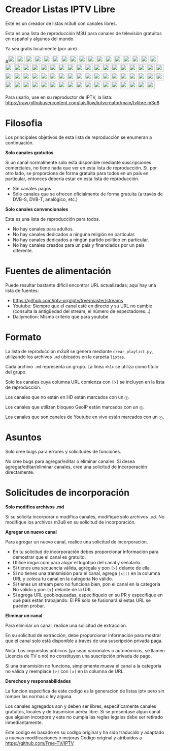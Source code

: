Creador Listas IPTV Libre
=========================
Este es un creador de listas m3u8 con canales libres. 

Esta es una lista de reproducción M3U para canales de televisión gratuitos en español y algunos del mundo.

Ya sea gratis localmente (por aire)

#<img src="https://hatscripts.github.io/circle-flags/flags/gb.svg" width="24"> <img src="https://hatscripts.github.io/circle-flags/flags/us.svg" width="24"> <img src="https://hatscripts.github.io/circle-flags/flags/ca.svg" width="24"> <img src="https://hatscripts.github.io/circle-flags/flags/au.svg" width="24"> <img src="https://hatscripts.github.io/circle-flags/flags/ie.svg" width="24"> <img src="https://hatscripts.github.io/circle-flags/flags/es.svg" width="24"> <img src="https://hatscripts.github.io/circle-flags/flags/mx.svg" width="24"> <img src="https://hatscripts.github.io/circle-flags/flags/ar.svg" width="24"> <img src="https://hatscripts.github.io/circle-flags/flags/py.svg" width="24"> <img src="https://hatscripts.github.io/circle-flags/flags/tt.svg" width="24"> <img src="https://hatscripts.github.io/circle-flags/flags/de.svg" width="24"> <img src="https://hatscripts.github.io/circle-flags/flags/at.svg" width="24"> <img src="https://hatscripts.github.io/circle-flags/flags/fr.svg" width="24"> <img src="https://hatscripts.github.io/circle-flags/flags/be.svg" width="24"> <img src="https://hatscripts.github.io/circle-flags/flags/nl.svg" width="24"> <img src="https://hatscripts.github.io/circle-flags/flags/ch.svg" width="24"> <img src="https://hatscripts.github.io/circle-flags/flags/it.svg" width="24"> <img src="https://hatscripts.github.io/circle-flags/flags/sm.svg" width="24"> <img src="https://hatscripts.github.io/circle-flags/flags/tr.svg" width="24"> <img src="https://hatscripts.github.io/circle-flags/flags/gr.svg" width="24"> <img src="https://hatscripts.github.io/circle-flags/flags/sk.svg" width="24"> <img src="https://hatscripts.github.io/circle-flags/flags/si.svg" width="24"> <img src="https://hatscripts.github.io/circle-flags/flags/mt.svg" width="24"> <img src="https://hatscripts.github.io/circle-flags/flags/se.svg" width="24"> <img src="https://hatscripts.github.io/circle-flags/flags/dk.svg" width="24"> <img src="https://hatscripts.github.io/circle-flags/flags/fi.svg" width="24"> <img src="https://hatscripts.github.io/circle-flags/flags/no.svg" width="24"> <img src="https://hatscripts.github.io/circle-flags/flags/is.svg" width="24"> <img src="https://hatscripts.github.io/circle-flags/flags/hu.svg" width="24"> <img src="https://hatscripts.github.io/circle-flags/flags/cz.svg" width="24"> <img src="https://hatscripts.github.io/circle-flags/flags/ro.svg" width="24"> <img src="https://hatscripts.github.io/circle-flags/flags/ru.svg" width="24"> <img src="https://hatscripts.github.io/circle-flags/flags/by.svg" width="24"> <img src="https://hatscripts.github.io/circle-flags/flags/ua.svg" width="24"> <img src="https://hatscripts.github.io/circle-flags/flags/ee.svg" width="24"> <img src="https://hatscripts.github.io/circle-flags/flags/pt.svg" width="24"> <img src="https://hatscripts.github.io/circle-flags/flags/br.svg" width="24"> <img src="https://hatscripts.github.io/circle-flags/flags/in.svg" width="24"> <img src="https://hatscripts.github.io/circle-flags/flags/cn.svg" width="24"> <img src="https://hatscripts.github.io/circle-flags/flags/jp.svg" width="24"> <img src="https://hatscripts.github.io/circle-flags/flags/kr.svg" width="24"> <img src="https://hatscripts.github.io/circle-flags/flags/iq.svg" width="24"> <img src="https://hatscripts.github.io/circle-flags/flags/ir.svg" width="24"> <img src="https://hatscripts.github.io/circle-flags/flags/ad.svg" width="24"> <img src="https://hatscripts.github.io/circle-flags/flags/cr.svg" width="24"> <img src="https://hatscripts.github.io/circle-flags/flags/hr.svg" width="24"> <img src="https://hatscripts.github.io/circle-flags/flags/do.svg" width="24"> <img src="https://hatscripts.github.io/circle-flags/flags/il.svg" width="24"> <img src="https://hatscripts.github.io/circle-flags/flags/xk.svg" width="24"> <img src="https://hatscripts.github.io/circle-flags/flags/me.svg" width="24"> <img src="https://hatscripts.github.io/circle-flags/flags/mk.svg" width="24"> <img src="https://hatscripts.github.io/circle-flags/flags/pe.svg" width="24"> <img src="https://hatscripts.github.io/circle-flags/flags/rs.svg" width="24">
<img src="https://hatscripts.github.io/circle-flags/flags/ar.svg" width="24"> 
<img src="https://hatscripts.github.io/circle-flags/flags/br.svg" width="24"> 
<img src="https://hatscripts.github.io/circle-flags/flags/ca.svg" width="24"> 
<img src="https://hatscripts.github.io/circle-flags/flags/co.svg" width="24"> 
<img src="https://hatscripts.github.io/circle-flags/flags/cr.svg" width="24"> 
<img src="https://hatscripts.github.io/circle-flags/flags/do.svg" width="24"> 
<img src="https://hatscripts.github.io/circle-flags/flags/ec.svg" width="24"> 
<img src="https://hatscripts.github.io/circle-flags/flags/um.svg" width="24"> 
<img src="https://hatscripts.github.io/circle-flags/flags/fr.svg" width="24"> 
<img src="https://hatscripts.github.io/circle-flags/flags/de.svg" width="24"> 
<img src="https://hatscripts.github.io/circle-flags/flags/it.svg" width="24"> 
<img src="https://hatscripts.github.io/circle-flags/flags/mx.svg" width="24"> 
<img src="https://hatscripts.github.io/circle-flags/flags/py.svg" width="24"> 
<img src="https://hatscripts.github.io/circle-flags/flags/pe.svg" width="24"> 
<img src="https://hatscripts.github.io/circle-flags/flags/es.svg" width="24"> 
<img src="https://hatscripts.github.io/circle-flags/flags/ve.svg" width="24"> 
<img src="https://hatscripts.github.io/circle-flags/flags/ve.svg" width="24"> 

Para usarlo, use en su reproductor de IPTV, la lista: https://raw.githubusercontent.com/luisflow/iptvcreator/main/tvlibre.m3u8

Filosofia
==========

Los principales objetivos de esta lista de reproducción se enumeran a continuación.

**Solo canales gratuitos**

Si un canal normalmente sólo está disponible mediante suscripciones comerciales, no tiene nada que ver en esta lista de reproducción. Si, por otro lado, se proporciona de forma gratuita para todos en un país en particular, entonces debería estar en esta lista de reproducción.

- Sin canales pagos
- Sólo canales que se ofrecen oficialmente de forma gratuita (a través de DVB-S, DVB-T, analógico, etc.)

**Solo canales convencionales**

Esta es una lista de reproducción para todos.

- No hay canales para adultos.
- No hay canales dedicados a ninguna religión en particular.
- No hay canales dedicados a ningún partido político en particular.
- No hay canales creados para un país y financiados por un país diferente.

Fuentes de alimentación
============

Puede resultar bastante difícil encontrar URL actualizadas; aquí hay una lista de fuentes:

- https://github.com/iptv-org/iptv/tree/master/streams
- Youtube: Siempre que el canal esté en directo y su URL no cambie (consulta la antigüedad del stream, el número de espectadores...)
- Dailymotion: Mismo criterio que para youtube

Formato
=======

La lista de reproducción m3u8 se genera mediante `crear_playlist.py`, utilizando los archivos `.md` ubicados en la carpeta `listas`.

Cada archivo `.md` representa un grupo. La línea `<h1>` se utiliza como título del grupo.

Solo los canales cuya columna URL comienza con `[>]` se incluyen en la lista de reproducción.

Los canales que no están en HD están marcados con un `Ⓢ`.

Los canales que utilizan bloqueo GeoIP están marcados con un `Ⓖ`.

Los canales que son canales de Youtube en vivo están marcados con un `Ⓨ`.


Asuntos
=======

Solo cree bugs para errores y solicitudes de funciones.

No cree bugs para agregar/editar o eliminar canales. Si desea agregar/editar/eliminar canales, cree una solicitud de incorporación directamente.

Solicitudes de incorporación
============================

**Solo modifica archivos .md**

Si su solicita incorporar o modifica canales, modifique solo archivos `.md`. No modifique los archivos m3u8 en su solicitud de incorporación.

**Agregar un nuevo canal**

Para agregar un nuevo canal, realice una solicitud de incorporación.

- En tu solicitud de incorporación debes proporcionar información para demostrar que el canal es gratuito.
- Utilice imgur.com para alojar el logotipo del canal y señalarlo.
- Si tienes una secuencia válida, agrégala y pon `[>]` delante de ella.
- Si no tienes una transmisión para el canal, agrega `[x]()` en la columna URL y coloca tu canal en la categoría No válido.
- Si tienes un stream pero no funciona bien, pon el canal en la categoría No válido y pon `[x]` delante de la URL.
- Si agrega URL geobloqueadas, especifíquelo en su PR y especifique en qué país están trabajando. El PR solo se fusionará si estas URL se pueden probar.

**Eliminar un canal**

Para eliminar un canal, realice una solicitud de extracción.

En su solicitud de extracción, debe proporcionar información para mostrar que el canal solo está disponible a través de una suscripción privada paga.

Nota: Los impuestos públicos (ya sean nacionales o autonómicos, se llamen Licencia de TV o no) no constituyen una suscripción privada de pago.

Si una transmisión no funciona, simplemente mueva el canal a la categoría no válida y reemplace `[>]` con `[x]` en la columna de URL.


**Derechos y responsabilidades**

La funcion especifica de este codigo es la generacion de listas iptv pero sin romper las normas o ley alguna.

Los canales agregados son y deben ser libres, especificamente canales gratuitos, locales y de trasmision aerea libre.
Si se presentase algun canal que alguien incorpore y este no cumpla las reglas legales debe ser retirado inmediantamente.

Este codigo es basado en su codigo original y ha sido traducido y adaptado a nuevas modificaciones o mejoras
Codigo original y atribuidos a https://github.com/Free-TV/IPTV 
